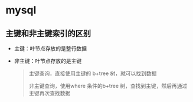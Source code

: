 # mysql

## 主键和非主键索引的区别

* 主键：叶节点存放的是整行数据

* 非主键：叶节点存放的是主键

  >  主键查询，直接使用主键的 b+tree 树，就可以找到数据
  >
  >  非主键查询，使用where 条件的b+tree 树，查找到主键，然后再通过主键再次查找数据

